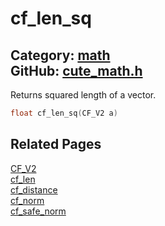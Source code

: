 [](../header.md ':include')

# cf_len_sq

Category: [math](/api_reference?id=math)  
GitHub: [cute_math.h](https://github.com/RandyGaul/cute_framework/blob/master/include/cute_math.h)  
---

Returns squared length of a vector.

```cpp
float cf_len_sq(CF_V2 a)
```

## Related Pages

[CF_V2](/math/cf_v2.md)  
[cf_len](/math/cf_len.md)  
[cf_distance](/math/cf_distance.md)  
[cf_norm](/math/cf_norm.md)  
[cf_safe_norm](/math/cf_safe_norm.md)  
